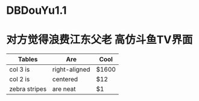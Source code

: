 # DBDouYu1.1
对方觉得浪费江东父老
高仿斗鱼TV界面
=====
| Tables        | Are           | Cool  |
| ------------- |---------------| ------|
| col 3 is      | right-aligned | $1600 |
| col 2 is      | centered      |   $12 |
| zebra stripes | are neat      |    $1 |
